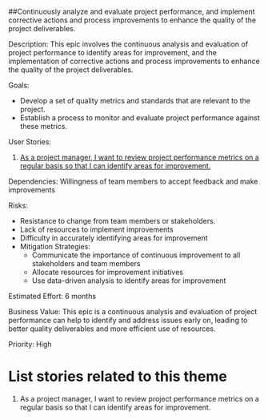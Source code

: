 ##Continuously analyze and evaluate project performance, and implement corrective actions and process improvements to enhance the quality of the project deliverables.

Description: This epic involves the continuous analysis and evaluation of project performance to identify areas for improvement, and the implementation of corrective actions and process improvements to enhance the quality of the project deliverables.

Goals: 
- Develop a set of quality metrics and standards that are relevant to the project.
- Establish a process to monitor and evaluate project performance against these metrics.

User Stories: 

1. [As a project manager, I want to review project performance metrics on a regular basis so that I can identify areas for improvement.](https://github.com/EDS435/mywebclass-agile-docs/blob/main/documentation/templates/theme/initiatives/epics/stories/story_6.md)

Dependencies: Willingness of team members to accept feedback and make improvements

Risks: 
- Resistance to change from team members or stakeholders. 
- Lack of resources to implement improvements
- Difficulty in accurately identifying areas for improvement
- Mitigation Strategies:
  - Communicate the importance of continuous improvement to all stakeholders and team members 
  - Allocate resources for improvement initiatives
  - Use data-driven analysis to identify areas for improvement

Estimated Effort: 6 months

Business Value: This epic is a continuous analysis and evaluation of project performance can help to identify and address issues early on, leading to better quality deliverables and more efficient use of resources.

Priority: High

# List stories related to this theme

1. As a project manager, I want to review project performance metrics on a regular basis so that I can identify areas for improvement.
